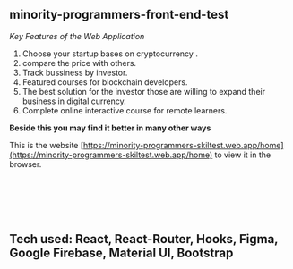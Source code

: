 ##  minority-programmers-front-end-test



*Key Features of the Web Application*

1. Choose your startup bases on cryptocurrency  .
2. compare the price with others.
3. Track bussiness by investor.
4. Featured courses for blockchain developers.
5. The best solution for the investor those are willing to expand their business in digital currency.
6. Complete online interactive course for remote learners.

__Beside this you may find it better in many other ways__


This is the website [https://minority-programmers-skiltest.web.app/home](https://minority-programmers-skiltest.web.app/home) to view it in the browser.



```






```
## Tech used: React, React-Router, Hooks, Figma, Google Firebase, Material UI, Bootstrap
